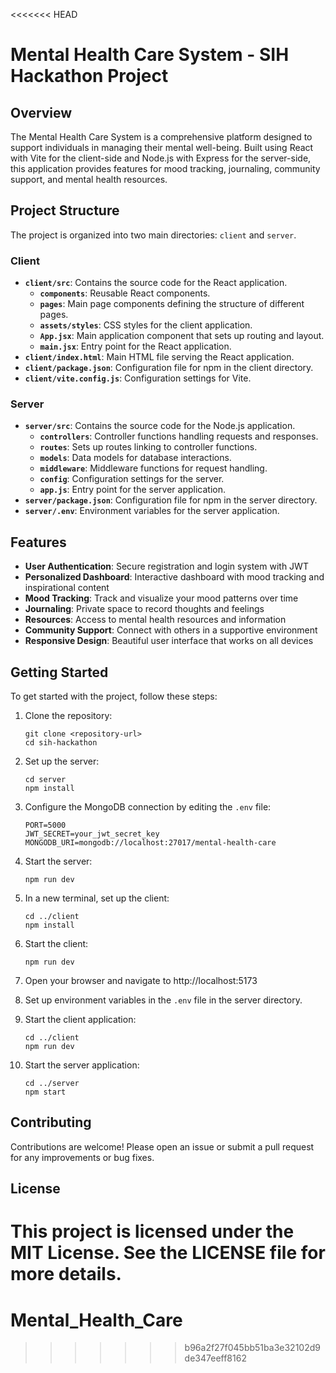 <<<<<<< HEAD
# Mental Health Care System - SIH Hackathon Project

## Overview
The Mental Health Care System is a comprehensive platform designed to support individuals in managing their mental well-being. Built using React with Vite for the client-side and Node.js with Express for the server-side, this application provides features for mood tracking, journaling, community support, and mental health resources.

## Project Structure
The project is organized into two main directories: `client` and `server`.

### Client
- **`client/src`**: Contains the source code for the React application.
  - **`components`**: Reusable React components.
  - **`pages`**: Main page components defining the structure of different pages.
  - **`assets/styles`**: CSS styles for the client application.
  - **`App.jsx`**: Main application component that sets up routing and layout.
  - **`main.jsx`**: Entry point for the React application.
- **`client/index.html`**: Main HTML file serving the React application.
- **`client/package.json`**: Configuration file for npm in the client directory.
- **`client/vite.config.js`**: Configuration settings for Vite.

### Server
- **`server/src`**: Contains the source code for the Node.js application.
  - **`controllers`**: Controller functions handling requests and responses.
  - **`routes`**: Sets up routes linking to controller functions.
  - **`models`**: Data models for database interactions.
  - **`middleware`**: Middleware functions for request handling.
  - **`config`**: Configuration settings for the server.
  - **`app.js`**: Entry point for the server application.
- **`server/package.json`**: Configuration file for npm in the server directory.
- **`server/.env`**: Environment variables for the server application.

## Features

- **User Authentication**: Secure registration and login system with JWT
- **Personalized Dashboard**: Interactive dashboard with mood tracking and inspirational content
- **Mood Tracking**: Track and visualize your mood patterns over time
- **Journaling**: Private space to record thoughts and feelings
- **Resources**: Access to mental health resources and information
- **Community Support**: Connect with others in a supportive environment
- **Responsive Design**: Beautiful user interface that works on all devices

## Getting Started
To get started with the project, follow these steps:

1. Clone the repository:
   ```
   git clone <repository-url>
   cd sih-hackathon
   ```

2. Set up the server:
   ```
   cd server
   npm install
   ```

3. Configure the MongoDB connection by editing the `.env` file:
   ```
   PORT=5000
   JWT_SECRET=your_jwt_secret_key
   MONGODB_URI=mongodb://localhost:27017/mental-health-care
   ```

4. Start the server:
   ```
   npm run dev
   ```

5. In a new terminal, set up the client:
   ```
   cd ../client
   npm install
   ```

6. Start the client:
   ```
   npm run dev
   ```

7. Open your browser and navigate to http://localhost:5173

4. Set up environment variables in the `.env` file in the server directory.

5. Start the client application:
   ```
   cd ../client
   npm run dev
   ```

6. Start the server application:
   ```
   cd ../server
   npm start
   ```

## Contributing
Contributions are welcome! Please open an issue or submit a pull request for any improvements or bug fixes.

## License
This project is licensed under the MIT License. See the LICENSE file for more details.
=======
# Mental_Health_Care
>>>>>>> b96a2f27f045bb51ba3e32102d9de347eeff8162
